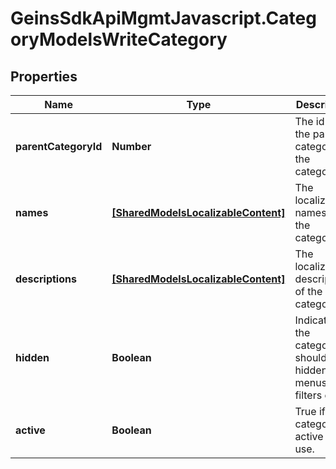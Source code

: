 # GeinsSdkApiMgmtJavascript.CategoryModelsWriteCategory

## Properties

Name | Type | Description | Notes
------------ | ------------- | ------------- | -------------
**parentCategoryId** | **Number** | The id of the parent category for the category. | [optional] 
**names** | [**[SharedModelsLocalizableContent]**](SharedModelsLocalizableContent.md) | The localizable names of the category. | [optional] 
**descriptions** | [**[SharedModelsLocalizableContent]**](SharedModelsLocalizableContent.md) | The localized descriptions of the category. | [optional] 
**hidden** | **Boolean** | Indicates if the category should be hidden from menus, filters etc. | [optional] 
**active** | **Boolean** | True if the category is active for use. | [optional] 



